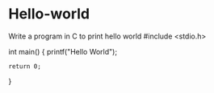 # Hello-world
Write a program in C to print hello world
#include <stdio.h>

int main() {
    printf("Hello World");

    return 0;
}
